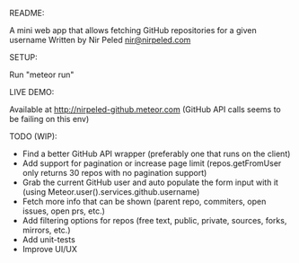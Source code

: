 README:

A mini web app that allows fetching GitHub repositories for a given username Written by Nir Peled <nir@nirpeled.com>

SETUP:

Run "meteor run"

LIVE DEMO:

Available at http://nirpeled-github.meteor.com (GitHub API calls seems to be failing on this env)

TODO (WIP):

- Find a better GitHub API wrapper (preferably one that runs on the client) 
- Add support for pagination or increase page limit (repos.getFromUser only returns 30 repos with no pagination support)
- Grab the current GitHub user and auto populate the form input with it (using Meteor.user().services.github.username)
- Fetch more info that can be shown (parent repo, commiters, open issues, open prs, etc.)
- Add filtering options for repos (free text, public, private, sources, forks, mirrors, etc.)
- Add unit-tests
- Improve UI/UX